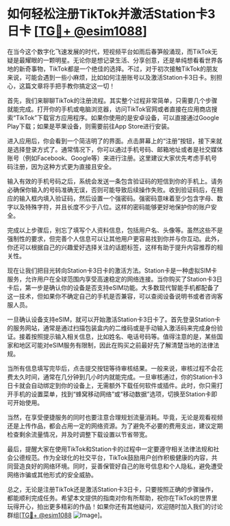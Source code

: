 # 如何轻松注册TikTok并激活Station卡3日卡 [[TG💪+ @esim1088](https://t.me/s/esim1088)]

在当今这个数字化飞速发展的时代，短视频平台如雨后春笋般涌现，而TikTok无疑是最耀眼的一颗明星。无论你是想记录生活、分享创意，还是单纯想看看世界各地的新奇事物，TikTok都是一个绝佳的选择。不过，对于初次接触TikTok的朋友来说，可能会遇到一些小麻烦，比如如何注册账号以及激活Station卡3日卡。别担心，这篇文章将手把手教你搞定这一切！

首先，我们来聊聊TikTok的注册流程。其实整个过程非常简单，只需要几个步骤就能完成。打开你的手机或电脑浏览器，访问TikTok官网或者直接在应用商店搜索“TikTok”下载官方应用程序。如果你使用的是安卓设备，可以直接通过Google Play下载；如果是苹果设备，则需要前往App Store进行安装。

进入应用后，你会看到一个简洁明了的界面。点击屏幕上的“注册”按钮，接下来就是选择登录方式了。通常情况下，你可以通过手机号码、邮箱地址或者是社交媒体账号（例如Facebook、Google等）来进行注册。这里建议大家优先考虑手机号码注册，因为这种方式更为直接且安全。

输入有效的手机号码之后，系统会发送一条包含验证码的短信到你的手机上。请务必确保你输入的号码准确无误，否则可能导致后续操作失败。收到验证码后，在相应的输入框内填入验证码，然后设置一个强密码。强密码意味着至少包含字母、数字以及特殊字符，并且长度不少于八位。这样的密码能够更好地保护你的账户安全。

完成以上步骤后，别忘了填写个人资料信息，包括用户名、头像等。虽然这些不是强制性的要求，但完善个人信息可以让其他用户更容易找到你并与你互动。此外，你还可以根据自己的兴趣爱好选择关注的话题标签，这样有助于提升内容推荐的相关性。

现在让我们把目光转向Station卡3日卡的激活方法。Station卡是一种虚拟SIM卡服务，允许用户在全球范围内享受高速稳定的网络连接。当你购买了Station卡3日卡后，第一步是确认你的设备是否支持eSIM功能。大多数现代智能手机都配备了这一技术，但如果你不确定自己的手机是否兼容，可以查阅设备说明书或者咨询客服人员。

一旦确认设备支持eSIM，就可以开始激活Station卡3日卡了。首先登录Station卡的服务网站，通常是通过扫描包装盒内的二维码或是手动输入激活码来完成身份验证。接着按照提示输入相关信息，比如姓名、电话号码等。值得注意的是，某些国家和地区可能对eSIM服务有限制，因此在购买之前最好先了解清楚当地的法律法规。

当所有信息填写完毕后，点击提交按钮等待审核结果。一般来说，审核过程不会花费太久时间，通常在几分钟到几小时内就能完成。一旦审核通过，你的Station卡3日卡就会自动绑定到你的设备上，无需额外下载任何软件或插件。此时，你只需打开手机的设置菜单，找到“蜂窝移动网络”或“移动数据”选项，切换至Station卡即可开始使用。

当然，在享受便捷服务的同时也要注意合理规划流量消耗。毕竟，无论是观看视频还是上传作品，都会占用一定的网络资源。为了避免不必要的费用支出，建议定期检查剩余流量情况，并及时调整下载设置以节省带宽。

最后，提醒大家在使用TikTok和Station卡的过程中一定要遵守相关法律法规和社会公德规范。作为全球化的社交平台，TikTok鼓励用户创作积极健康的内容，共同营造良好的网络环境。同时，妥善保管好自己的账号信息和个人隐私，避免遭受网络诈骗或其他形式的安全威胁。

总之，无论是注册TikTok还是激活Station卡3日卡，只要按照正确的步骤操作，都能顺利完成任务。希望本文提供的指南对你有所帮助，祝你在TikTok的世界里玩得开心，拍出更多精彩的作品！如果你还有其他疑问，欢迎随时加入我们的讨论群组[[TG💪+ @esim1088](https://t.me/s/esim1088) ![Image](https://i.postimg.cc/4NQfJmqS/Snipaste-2025-05-13-00-14-12.png)]。